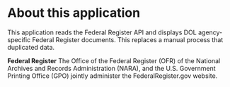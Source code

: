 About this application
======================
This application reads the Federal Register API and displays DOL agency-specific Federal Register documents.  This replaces a manual process that duplicated data.

**Federal Register**
The Office of the Federal Register (OFR) of the National Archives and Records Administration (NARA), and the U.S. Government Printing Office (GPO) jointly administer the FederalRegister.gov website.
